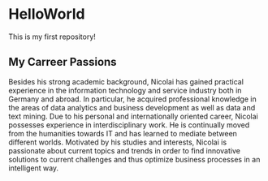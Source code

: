 # HelloWorld
This is my first repository!

## My Carreer Passions
Besides his strong academic background, Nicolai has gained practical experience in the information technology and service industry both in Germany and abroad. In particular, he acquired professional knowledge in the areas of data analytics and business development as well as data and text mining.
Due to his personal and internationally oriented career, Nicolai possesses experience in interdisciplinary work. He is continually moved from the humanities towards IT and has learned to mediate between different worlds.
Motivated by his studies and interests, Nicolai is passionate about current topics and trends in order to find innovative solutions to current challenges and thus optimize business processes in an intelligent way.
